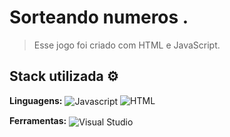 # Sorteando numeros .

> Esse jogo foi criado com HTML e JavaScript.

## Stack utilizada ⚙

**Linguagens:**
<img align="center" alt="Javascript" src="https://img.shields.io/badge/-Javascript-black?style=for-the-badge&logo=javascript&message=TypeScript&color=F0DB4F&logoColor=black">
<img aling="center" alt="HTML" src="https://img.shields.io/badge/-HTML-black?style=for-the-badge&logo=htmlpt&message=TypeScript&color=F0DB4F&logoColor=blue">

**Ferramentas:**
<img align="center" src="https://img.shields.io/badge/Visual_Studio_Code-0078D4?style=for-the-badge&logo=visual%20studio%20code&logoColor=white" alt="Visual Studio">
